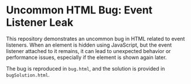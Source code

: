 # Uncommon HTML Bug: Event Listener Leak

This repository demonstrates an uncommon bug in HTML related to event listeners.  When an element is hidden using JavaScript, but the event listener attached to it remains, it can lead to unexpected behavior or performance issues, especially if the element is shown again later.

The bug is reproduced in `bug.html`, and the solution is provided in `bugSolution.html`.